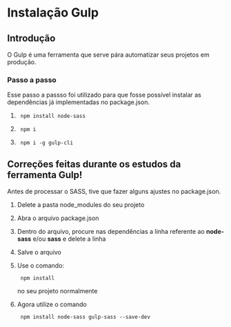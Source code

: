 # Instalação Gulp
## Introdução
O Gulp é uma ferramenta que serve pára automatizar seus projetos em produção.
### Passo a passo 
Esse passo a passso foi utilizado para que fosse possível instalar as dependências já implementadas no package.json. 
1.      npm install node-sass 
2.      npm i
3.      npm i -g gulp-cli

## Correções feitas durante os estudos da ferramenta Gulp!
Antes de processar o SASS, tive que fazer alguns ajustes no package.json.
1. Delete a pasta node_modules do seu projeto
2. Abra o arquivo package.json
3. Dentro do arquivo, procure nas dependências a linha referente ao **node-sass** e/ou **sass** e delete a linha
4. Salve o arquivo
5. Use o comando: 

        npm install 
    no seu projeto normalmente
6. Agora utilize o comando
        
        npm install node-sass gulp-sass --save-dev